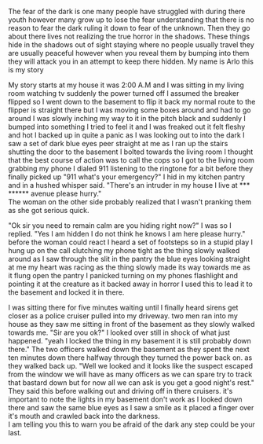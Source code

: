 The fear of the dark is one many people have struggled with during there youth however many grow up to lose the fear understanding that there is no reason to fear the dark ruling it down to fear of the unknown. Then they go about there lives not realizing the true horror in the shadows. These things hide in the shadows out of sight staying where no people usually travel they are usually peaceful however when you reveal them by bumping into them they will attack you in an attempt to keep there hidden. My name is Arlo this is my story

My story starts at my house it was 2:00 A.M and I was sitting in my living room watching tv suddenly the power turned off I assumed the breaker flipped so I went down to the basement to flip it back my normal route to the flipper is straight there but I was moving some boxes around and had to go around I was slowly inching my way to it in the pitch black and suddenly I bumped into something I tried to feel it and I was freaked out it felt fleshy and hot I backed up in quite a panic as I was looking out to into the dark I saw a set of dark blue eyes peer straight at me as I ran up the stairs shutting the door to the basement I bolted towards the living room I thought that the best course of action was to call the cops so I got to the living room grabbing my phone I dialed 911 listening to the ringtone for a bit before they finally picked up "911 what's your emergency?" I hid in my kitchen pantry and in a hushed whisper said. "There's an intruder in my house I live at \*\*\* \*\*\*\*\*\* avenue please hurry."   
The woman on the other side probably realized that I wasn't pranking them as she got serious quick. 

"Ok sir you need to remain calm are you hiding right now?" I was so I replied. "Yes I am hidden I do not think he knows I am here please hurry." before the woman could react I heard a set of footsteps  so in a stupid play I hung up on the call clutching my phone tight as the thing slowly walked around as I saw through the slit in the pantry the blue eyes looking straight at me my heart was racing as the thing slowly made its way towards me as it flung open the pantry I panicked turning on my phones flashlight and pointing it at the creature as it backed away in horror I used this to lead it to the basement and locked it in there. 

I was sitting there for five minutes waiting until I finally heard sirens get closer as a police cruiser pulled into my driveway. two men ran into my house as they saw me sitting in front of the basement as they slowly walked towards me. "Sir are you ok?" I looked over still in shock of what just happened. "yeah I locked the thing in my basement it is still probably down there." The two officers walked down the basement as they spent the next ten minutes down there halfway through they turned the power back on. as they walked back up. "Well we looked and it looks like the suspect escaped from the window we will have as many officers as we can spare try to track that bastard down but for now all we can ask is you get a good night's rest." They said this before walking out and driving off in there cruisers. it's important to note the lights in my basement don't work as I looked down there and saw the same blue eyes as I saw a smile as it placed a finger over it's mouth and crawled back into the darkness.   
I am telling you this to warn you be afraid of the dark any step could be your last.
